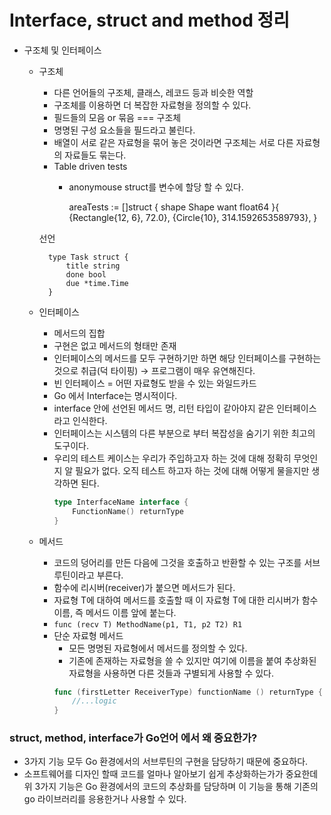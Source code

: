 # Interface, struct and method 정리

- 구조체 및 인터페이스
    - 구조체
        - 다른 언어들의 구조체, 클래스, 레코드 등과 비슷한 역할
        - 구조체를 이용하면 더 복잡한 자료형을 정의할 수 있다.
        - 필드들의 모음 or 묶음 === 구조체
        - 명명된 구성 요소들을 필드라고 불린다.
        - 배열이 서로 같은 자료형을 묶어 놓은 것이라면 구조체는 서로 다른 자료형의 자료들도 묶는다.
        - Table driven tests
            - anonymouse struct를 변수에 할당 할 수 있다.

                areaTests := []struct {
                        shape Shape
                        want  float64
                    }{
                        {Rectangle{12, 6}, 72.0},
                        {Circle{10}, 314.1592653589793},
                    }

        선언 

            type Task struct {
            	title string
            	done bool
            	due *time.Time
            }

    - 인터페이스
        - 메서드의 집합
        - 구현은 없고 메서드의 형태만 존재
        - 인터페이스의 메서드를 모두 구현하기만 하면 해당 인터페이스를 구현하는 것으로 취급(덕 타이핑) → 프로그램이 매우 유연해진다.
        - 빈 인터페이스 = 어떤 자료형도 받을 수 있는 와일드카드
        - Go 에서 Interface는 명시적이다.
        - interface 안에 선언된 메서드 명, 리턴 타입이 같아야지 같은 인터페이스라고 인식한다.
        - 인터페이스는 시스템의 다른 부분으로 부터 복잡성을 숨기기 위한 최고의 도구이다.
        - 우리의 테스트 케이스는 우리가 주입하고자 하는 것에 대해 정확히 무엇인지 알 필요가 없다. 오직 테스트 하고자 하는 것에 대해 어떻게 물을지만 생각하면 된다.
            ````go
            type InterfaceName interface {
            	FunctionName() returnType
            }
            ````
    - 메서드
        - 코드의 덩어리를 만든 다음에 그것을 호출하고 반환할 수 있는 구조를 서브루틴이라고 부른다.
        - 함수에 리시버(receiver)가 붙으면 메서드가 된다.
        - 자료형 T에 대하여 메서드를 호출할 때 이 자료형 T에 대한 리시버가 함수 이름, 즉 메서드 이름 앞에 붙는다.
        - `func (recv T) MethodName(p1, T1, p2 T2) R1`
        - 단순 자료형 메서드
            - 모든 명명된 자료형에서 메서드를 정의할 수 있다.
            - 기존에 존재하는 자료형을 쓸 수 있지만 여기에 이름을 붙여 추상화된 자료형을 사용하면 다른 것들과 구별되게 사용할 수 있다.
            ````go
            func (firstLetter ReceiverType) functionName () returnType {
            	//...logic
            }
            ````

### struct, method, interface가 Go언어 에서 왜 중요한가?
- 3가지 기능 모두 Go 환경에서의 서브루틴의 구현을 담당하기 때문에 중요하다.
- 소프트웨어를 디자인 할때 코드를 얼마나 알아보기 쉽게 추상화하는가가 중요한데 위 3가지 기능은 Go 환경에서의 코드의 추상화를 담당하며 이 기능을 통해 기존의 go 라이브러리를 응용한거나 사용할 수 있다.